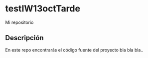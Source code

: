 # testIW13octTarde
Mi repositorio

## Descripción
En este repo encontrarás el código fuente del proyecto bla bla bla..
